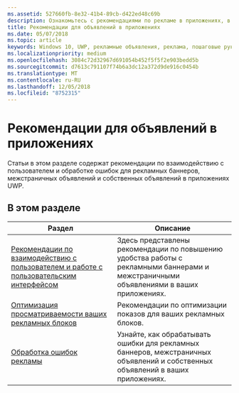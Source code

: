 ```yaml
---
ms.assetid: 527660fb-8e32-41b4-89cb-d422ed48c69b
description: Ознакомьтесь с рекомендациями по рекламе в приложениях, в том числе по взаимодействию с пользователем и обработке ошибок.
title: Рекомендации для объявлений в приложениях
ms.date: 05/07/2018
ms.topic: article
keywords: Windows 10, UWP, рекламные объявления, реклама, пошаговые руководства
ms.localizationpriority: medium
ms.openlocfilehash: 3084c72d32967d691054b452f5f5f2e903bedd5b
ms.sourcegitcommit: d7613c791107f74b6a3dc12a372d9de916c0454b
ms.translationtype: MT
ms.contentlocale: ru-RU
ms.lasthandoff: 12/05/2018
ms.locfileid: "8752315"
---
```

# <a name="best-practices-for-ads-in-apps"></a>Рекомендации для объявлений в приложениях

Статьи в этом разделе содержат рекомендации по взаимодействию с пользователем и обработке ошибок для рекламных баннеров, межстраничных объявлений и собственных объявлений в приложениях UWP.

## <a name="in-this-section"></a>В этом разделе

|  Раздел    | Описание |               
|----------|-------|
| [Рекомендации по взаимодействию с пользователем и работе с пользовательским интерфейсом](ui-and-user-experience-guidelines.md) | Здесь представлены рекомендации по повышению удобства работы с рекламными баннерами и межстраничными объявлениями в ваших приложениях. |
| [Оптимизация просматриваемости ваших рекламных блоков](optimize-ad-unit-viewability.md) | Рекомендации по оптимизации показов для ваших рекламных блоков. |
| [Обработка ошибок рекламы](error-handling-with-advertising-libraries.md)     |  Узнайте, как обрабатывать ошибки для рекламных баннеров, межстраничных объявлений и собственных объявлений в ваших приложениях.          |



 

 
